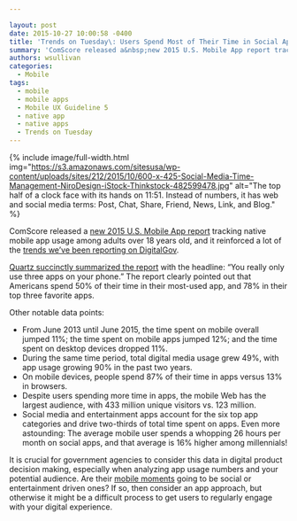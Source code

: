 ```yaml
---

layout: post
date: 2015-10-27 10:00:58 -0400
title: 'Trends on Tuesday\: Users Spend Most of Their Time in Social Apps'
summary: 'ComScore released a&nbsp;new 2015 U.S. Mobile App report tracking native mobile app usage among adults over 18 years old, and it reinforced a lot of the&nbsp;trends we&rsquo;ve been reporting on DigitalGov. Quartz succinctly summarized the report with the headline\: &ldquo;You really only use three apps on your phone.&rdquo; The&nbsp;report clearly pointed out that Americans spend'
authors: wsullivan
categories:
  - Mobile
tags:
  - mobile
  - mobile apps
  - Mobile UX Guideline 5
  - native app
  - native apps
  - Trends on Tuesday
---
```



{% include image/full-width.html img="https://s3.amazonaws.com/sitesusa/wp-content/uploads/sites/212/2015/10/600-x-425-Social-Media-Time-Management-NiroDesign-iStock-Thinkstock-482599478.jpg" alt="The top half of a clock face with its hands on 11:51. Instead of numbers, it has web and social media terms: Post, Chat, Share, Friend, News, Link, and Blog." %} 

ComScore released a [new 2015 U.S. Mobile App report</span>](http://www.comscore.com/Insights/Presentations-and-Whitepapers/2015/The-2015-US-Mobile-App-Report) <span style="font-weight: 400">tracking native mobile app usage among adults over 18 years old, and it reinforced a lot of the </span>[<span style="font-weight: 400">trends we’ve been reporting on DigitalGov</span>](https://www.WHATEVER/2015/09/01/trends-on-tuesday-mobile-messaging-and-social-app-research-released/)<span style="font-weight: 400">.</p> 

<p>
  <a href="http://qz.com/508997/you-really-only-use-three-apps-on-your-phone/">Quartz succinctly summarized the report</span></a><span style="font-weight: 400"> with the headline: “You really only use three apps on your phone.” The report clearly pointed out that Americans spend 50% of their time in their most-used app, and 78% in their top three favorite apps.</p> 
  
  <p>
    Other notable data points:
  </p>
  
  <ul>
    <li style="font-weight: 400">
      From June 2013 until June 2015, the time spent on mobile overall jumped 11%; the time spent on mobile apps jumped 12%; and the time spent on desktop devices dropped 11%.
    </li>
    <li style="font-weight: 400">
      During the same time period, total digital media usage grew 49%, with app usage growing 90% in the past two years.
    </li>
    <li style="font-weight: 400">
      On mobile devices, people spend 87% of their time in apps versus 13% in browsers.
    </li>
    <li style="font-weight: 400">
      Despite users spending more time in apps, the mobile Web has the largest audience, with 433 million unique visitors vs. 123 million.
    </li>
    <li style="font-weight: 400">
      Social media and entertainment apps account for the six top app categories and drive two-thirds of total time spent on apps. Even more astounding: The average mobile user spends a whopping 26 hours per month on social apps, and that average is 16% higher among millennials!
    </li>
  </ul>
  
  <p>
    It is crucial for government agencies to consider this data in digital product decision making, especially when analyzing app usage numbers and your potential audience. Are their </span><a href="https://www.WHATEVER/2015/06/01/finding-the-best-mobile-moment-is-the-first-stepping-stone-to-anytime-anywhere-government/"><span style="font-weight: 400">mobile moments</span></a><span style="font-weight: 400"> going to be social or entertainment driven ones? If so, then consider an app approach, but otherwise it might be a difficult process to get users to regularly engage with your digital experience. </p>